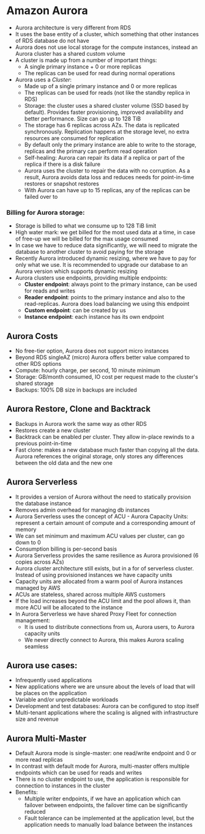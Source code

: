 # Amazon Aurora
- Aurora architecture is very different from RDS
- It uses the base entity of a cluster, which something that other instances of RDS database do not have
- Aurora does not use local storage for the compute instances, instead an Aurora cluster has a shared custom volume
- A cluster is made up from a number of important things:
    - A single primary instance + 0 or more replicas
    - The replicas can be used for read during normal operations
- Aurora uses a *Cluster*:
    - Made up of a single primary instance and 0 or more replicas
    - The replicas can be used for reads (not like the standby replica in RDS)
    - Storage: the cluster uses a shared cluster volume (SSD based by default). Provides faster provisioning, improved availability and better performance. Size can go up to 128 TiB
    - The storage has 6 replicas across AZs. The data is replicated synchronously. Replication happens at the storage level, no extra resources are consumed for replication
    - By default only the primary instance are able to write to the storage, replicas and the primary can perform read operation
    - Self-healing: Aurora can repair its data if a replica or part of the replica if there is a disk failure
    - Aurora uses the cluster to repair the data with no corruption. As a result, Aurora avoids data loss and reduces needs for point-in-time restores or snapshot restores
    - With Aurora can have up to 15 replicas, any of the replicas can be failed over to
### Billing for Aurora storage:
- Storage is billed to what we consume up to 128 TiB limit
- High water mark: we get billed for the most used data at a time, in case of free-up we will be billed for the max usage consumed
- In case we have to reduce data significantly, we will need to migrate the database to another cluster to avoid paying for the storage
- Recently Aurora introduced dynamic resizing, where we have to pay for only what we use. It is recommended to upgrade our database to an Aurora version which supports dynamic resizing
- Aurora clusters use endpoints, providing multiple endpoints:
    - **Cluster endpoint**: always point to the primary instance, can be used for reads and writes
    - **Reader endpoint**: points to the primary instance and also to the read-replicas. Aurora does load balancing we using this endpoint
    - **Custom endpoint**: can be created by us
    - **Instance endpoint**: each instance has its own endpoint

## Aurora Costs

- No free-tier option, Aurora does not support micro instances
- Beyond RDS singleAZ (micro) Aurora offers better value compared to other RDS options
- Compute: hourly charge, per second, 10 minute minimum
- Storage: GB/month consumed, IO cost per request made to the cluster's shared storage
- Backups: 100% DB size in backups are included

## Aurora Restore, Clone and Backtrack

- Backups in Aurora work the same way as other RDS
- Restores create a new cluster
- Backtrack can be enabled per cluster. They allow in-place rewinds to a previous point-in-time
- Fast clone: makes a new database much faster than copying all the data. Aurora references the original storage, only stores any differences between the old data and the new one

## Aurora Serverless

- It provides a version of Aurora without the need to statically provision the database instance
- Removes admin overhead for managing db instances
- Aurora Serverless uses the concept of ACU - Aurora Capacity Units: represent a certain amount of compute and a corresponding amount of memory
- We can set minimum and maximum ACU values per cluster, can go down to 0
- Consumption billing is per-second basis
- Aurora Serverless provides the same resilience as Aurora provisioned (6 copies across AZs)
- Aurora cluster architecture still exists, but in a for of serverless cluster. Instead of using provisioned instances we have capacity units
- Capacity units are allocated from a warm pool of Aurora instances managed by AWS
- ACUs are stateless, shared across multiple AWS customers
- If the load increases beyond the ACU limit and the pool allows it, than more ACU will be allocated to the instance
- In Aurora Serverless we have shared Proxy Fleet for connection management:
    - It is used to distribute connections from us, Aurora users, to Aurora capacity units
    - We never directly connect to Aurora, this makes Aurora scaling seamless
## Aurora use cases:
- Infrequently used applications
- New applications where we are unsure about the levels of load that will be places on the application
- Variable and/or unpredictable workloads
- Development and test databases: Aurora can be configured to stop itself
- Multi-tenant applications where the scaling is aligned with infrastructure size and revenue

## Aurora Multi-Master

- Default Aurora mode is single-master: one read/write endpoint and 0 or more read replicas
- In contrast with default mode for Aurora, multi-master offers multiple endpoints which can be used for reads and writes
- There is no cluster endpoint to use, the application is responsible for connection to instances in the cluster
- Benefits:
    - Multiple writer endpoints, if we have an application which can failover between endpoints, the failover time can be significantly reduced
    - Fault tolerance can be implemented at the application level, but the application needs to manually load balance between the instances